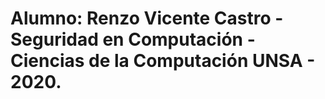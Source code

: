 # Alumno: Renzo Vicente Castro - Seguridad en Computación - Ciencias de la Computación UNSA - 2020.
